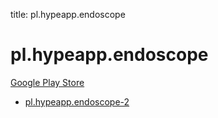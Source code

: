 title: pl.hypeapp.endoscope
# pl.hypeapp.endoscope


[Google Play Store](https://play.google.com/store/apps/details?id=pl.hypeapp.endoscope)


* [pl.hypeapp.endoscope-2](./pl.hypeapp.endoscope-2/)